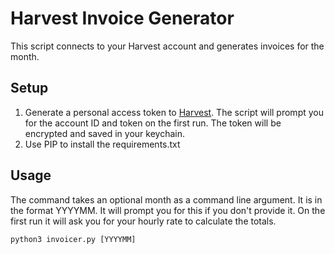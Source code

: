 # Harvest Invoice Generator

This script connects to your Harvest account and generates invoices for the month.

## Setup
1. Generate a personal access token to [Harvest](https://id.getharvest.com/developers).
The script will prompt you for the account ID and token on the first run.
The token will be encrypted and saved in your keychain.
2. Use PIP to install the requirements.txt

## Usage
The command takes an optional month as a command line argument.  It is in the format YYYYMM.
It will prompt you for this if you don't provide it.  On the first run it will ask you for
your hourly rate to calculate the totals.

    python3 invoicer.py [YYYYMM]
